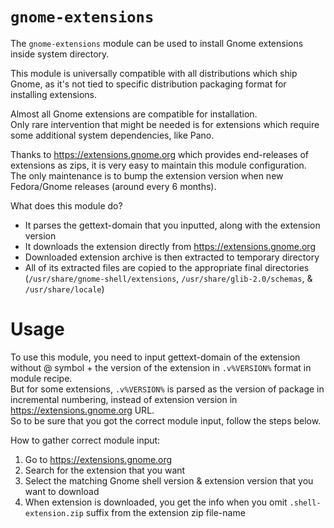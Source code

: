 # `gnome-extensions`

The `gnome-extensions` module can be used to install Gnome extensions inside system directory.

This module is universally compatible with all distributions which ship Gnome, as it's not tied to specific distribution packaging format for installing extensions.  

Almost all Gnome extensions are compatible for installation.  
Only rare intervention that might be needed is for extensions which require some additional system dependencies, like Pano.   

Thanks to https://extensions.gnome.org which provides end-releases of extensions as zips, it is very easy to maintain this module configuration.  
The only maintenance is to bump the extension version when new Fedora/Gnome releases (around every 6 months).

What does this module do?
- It parses the gettext-domain that you inputted, along with the extension version
- It downloads the extension directly from https://extensions.gnome.org
- Downloaded extension archive is then extracted to temporary directory
- All of its extracted files are copied to the appropriate final directories  
  (`/usr/share/gnome-shell/extensions`, `/usr/share/glib-2.0/schemas`, & `/usr/share/locale`)

# Usage

To use this module, you need to input gettext-domain of the extension without @ symbol + the version of the extension in `.v%VERSION%` format in module recipe.  
But for some extensions, `.v%VERSION%` is parsed as the version of package in incremental numbering, instead of extension version in https://extensions.gnome.org URL.  
So to be sure that you got the correct module input, follow the steps below.

How to gather correct module input:  
1. Go to https://extensions.gnome.org
2. Search for the extension that you want
3. Select the matching Gnome shell version & extension version that you want to download
4. When extension is downloaded, you get the info when you omit `.shell-extension.zip` suffix from the extension zip file-name
